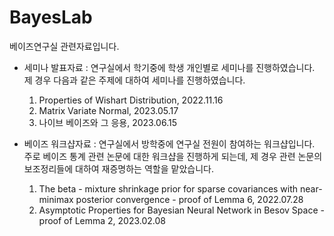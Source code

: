 # BayesLab
베이즈연구실 관련자료입니다.
- 세미나 발표자료 :
  연구실에서 학기중에 학생 개인별로 세미나를 진행하였습니다. 제 경우 다음과 같은 주제에 대하여 세미나를 진행하였습니다.
  1. Properties of Wishart Distribution, 2022.11.16
  2. Matrix Variate Normal, 2023.05.17
  3. 나이브 베이즈와 그 응용, 2023.06.15

- 베이즈 워크샵자료 :
  연구실에서 방학중에 연구실 전원이 참여하는 워크샵입니다. 주로 베이즈 통계 관련 논문에 대한 워크샵을 진행하게 되는데, 제 경우 관련 논문의 보조정리들에 대하여 재증명하는 역할을 맡았습니다.
  1. The beta - mixture shrinkage prior for sparse covariances with near-minimax posterior convergence - proof of Lemma 6, 2022.07.28
  2. Asymptotic Properties for Bayesian Neural Network in Besov Space - proof of Lemma 2, 2023.02.08
